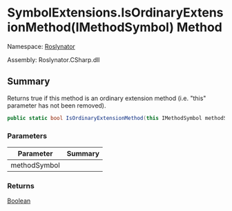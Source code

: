 # SymbolExtensions\.IsOrdinaryExtensionMethod\(IMethodSymbol\) Method

Namespace: [Roslynator](../../README.md)

Assembly: Roslynator\.CSharp\.dll

## Summary

Returns true if this method is an ordinary extension method \(i\.e\. "this" parameter has not been removed\)\.

```csharp
public static bool IsOrdinaryExtensionMethod(this IMethodSymbol methodSymbol)
```

### Parameters

| Parameter | Summary |
| --------- | ------- |
| methodSymbol | |

### Returns

[Boolean](https://docs.microsoft.com/en-us/dotnet/api/system.boolean)




